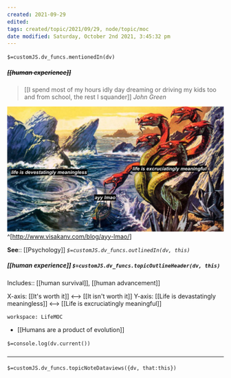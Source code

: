 ```yaml
---
created: 2021-09-29
edited: 
tags: created/topic/2021/09/29, node/topic/moc
date modified: Saturday, October 2nd 2021, 3:45:32 pm
---
```

`$=customJS.dv_funcs.mentionedIn(dv)`

##### <s class="topic-title">[[human experience]]</s>

> [[I spend most of my hours idly day dreaming or driving my kids too and from school, the rest I squander]]
> <cite> John Green </cite>


![](00_Meta/Attachments/ayy-lmao-odysseus-scylla-charybdis-1024x590.jpg)
^[<http://www.visakanv.com/blog/ayy-lmao/>]


**See**:: [[Psychology]]
*`$=customJS.dv_funcs.outlinedIn(dv, this)`*

##### [[human experience]] `$=customJS.dv_funcs.topicOutlineHeader(dv, this)`

Includes:: [[human survival]], [[human advancement]]

X-axis: [[It's worth it]] <--> [[It isn't worth it]]
Y-axis: [[Life is devastatingly meaningless]] <--> [[Life is excruciatingly meaningful]]
```juggl
workspace: LifeMOC
```
- [[Humans are a product of evolution]]

`$=console.log(dv.current())`
### <hr class="dataviews"/>

`$=customJS.dv_funcs.topicNoteDataviews({dv, that:this})`

